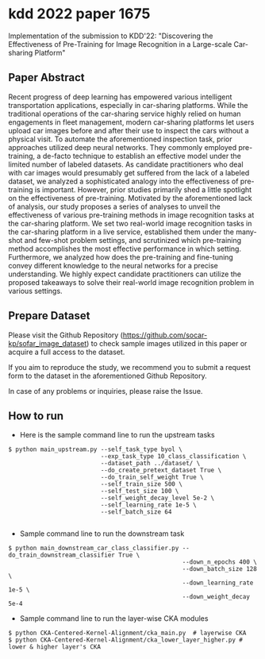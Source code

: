 # kdd 2022 paper 1675
Implementation of the submission to KDD'22: "Discovering the Effectiveness of Pre-Training for Image Recognition in a Large-scale Car-sharing Platform"

## Paper Abstract

Recent progress of deep learning has empowered various intelligent transportation applications, especially in car-sharing platforms. While the traditional operations of the car-sharing service highly relied on human engagements in fleet management, modern car-sharing platforms let users upload car images before and after their use to inspect the cars without a physical visit. To automate the aforementioned inspection task, prior approaches utilized deep neural networks. They commonly employed pre-training, a de-facto technique to establish an effective model under the limited number of labeled datasets. As candidate practitioners who deal with car images would presumably get suffered from the lack of a labeled dataset, we analyzed a sophisticated analogy into the effectiveness of pre-training is important. However, prior studies primarily shed a little spotlight on the effectiveness of pre-training. Motivated by the aforementioned lack of analysis, our study proposes a series of analyses to unveil the effectiveness of various pre-training methods in image recognition tasks at the car-sharing platform. We set two real-world image recognition tasks in the car-sharing platform in a live service, established them under the many-shot and few-shot problem settings, and scrutinized which pre-training method accomplishes the most effective performance in which setting. Furthermore, we analyzed how does the pre-training and fine-tuning convey different knowledge to the neural networks for a precise understanding. We highly expect candidate practitioners can utilize the proposed takeaways to solve their real-world image recognition problem in various settings.


## Prepare Dataset

Please visit the Github Repository (https://github.com/socar-kp/sofar_image_dataset) to check sample images utilized in this paper or acquire a full access to the dataset.

If you aim to reproduce the study, we recommend you to submit a request form to the dataset in the aforementioned Github Repository.

In case of any problems or inquiries, please raise the Issue.


## How to run
- Here is the sample command line to run the upstream tasks
```shell
$ python main_upstream.py --self_task_type byol \
                          --exp_task_type 10_class_classification \
                          --dataset_path ../dataset/ \
                          --do_create_pretext_dataset True \
                          --do_train_self_weight True \
                          --self_train_size 500 \
                          --self_test_size 100 \ 
                          --self_weight_decay_level 5e-2 \
                          --self_learning_rate 1e-5 \
                          --self_batch_size 64 
                          
```
- Sample command line to run the downstream task
```shell
$ python main_downstream_car_class_classifier.py --do_train_downstream_classifier True \
                                                 --down_n_epochs 400 \
                                                 --down_batch_size 128 \
                                                 --down_learning_rate 1e-5 \
                                                 --down_weight_decay 5e-4 
```
- Sample command line to run the layer-wise CKA modules
```shell
$ python CKA-Centered-Kernel-Alignment/cka_main.py  # layerwise CKA 
$ python CKA-Centered-Kernel-Alignment/cka_lower_layer_higher.py # lower & higher layer's CKA
```
